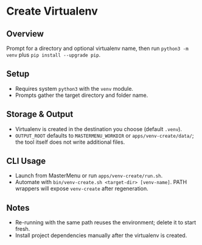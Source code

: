 # Create Virtualenv

## Overview
Prompt for a directory and optional virtualenv name, then run `python3 -m venv` plus `pip install --upgrade pip`.

## Setup
- Requires system `python3` with the `venv` module.
- Prompts gather the target directory and folder name.

## Storage & Output
- Virtualenv is created in the destination you choose (default `.venv`).
- `OUTPUT_ROOT` defaults to `MASTERMENU_WORKDIR` or `apps/venv-create/data/`; the tool itself does not write additional files.

## CLI Usage
- Launch from MasterMenu or run `apps/venv-create/run.sh`.
- Automate with `bin/venv-create.sh <target-dir> [venv-name]`. PATH wrappers will expose `venv-create` after regeneration.

## Notes
- Re-running with the same path reuses the environment; delete it to start fresh.
- Install project dependencies manually after the virtualenv is created.
